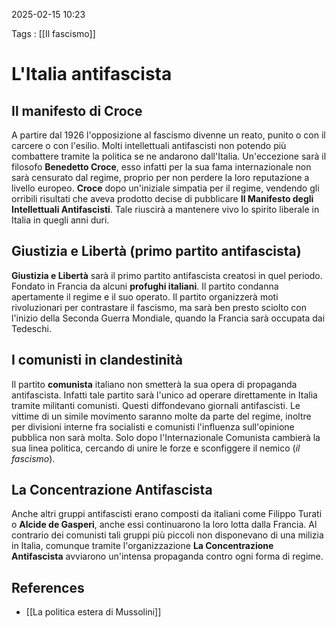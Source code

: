 2025-02-15 10:23

Tags : [[Il fascismo]]

# L'Italia antifascista

## Il manifesto di Croce
A partire dal 1926 l'opposizione al fascismo divenne un reato, punito o con il carcere o con l'esilio. Molti intellettuali antifascisti non potendo più combattere tramite la politica se ne andarono dall'Italia.
Un'eccezione sarà il filosofo **Benedetto Croce**, esso infatti per la sua fama internazionale non sarà censurato dal regime, proprio per non perdere la loro reputazione a livello europeo. **Croce** dopo un'iniziale simpatia per il regime, vendendo gli orribili risultati che aveva prodotto decise di pubblicare **Il Manifesto degli Intellettuali Antifascisti**. Tale riuscirà a mantenere vivo lo spirito liberale in Italia in quegli anni duri.
## Giustizia e Libertà (primo partito antifascista)
**Giustizia e Libertà** sarà il primo partito antifascista creatosi in quel periodo. Fondato in Francia da alcuni **profughi italiani**. Il partito condanna apertamente il regime e il suo operato. Il partito organizzerà moti rivoluzionari per contrastare il fascismo, ma sarà ben presto sciolto con l'inizio della Seconda Guerra Mondiale, quando la Francia sarà occupata dai Tedeschi.
## I comunisti in clandestinità
Il partito **comunista** italiano non smetterà la sua opera di propaganda antifascista. Infatti tale partito sarà l'unico ad operare direttamente in Italia tramite militanti comunisti. Questi diffondevano giornali antifascisti. Le vittime di un simile movimento saranno molte da parte del regime, inoltre per divisioni interne fra socialisti e comunisti l'influenza sull'opinione pubblica non sarà molta.
Solo dopo l'Internazionale Comunista cambierà la sua linea politica, cercando di unire le forze e sconfiggere il nemico (*il fascismo*).

## La Concentrazione Antifascista
Anche altri gruppi antifascisti erano composti da italiani come Filippo Turati o **Alcide de Gasperi**, anche essi continuarono la loro lotta dalla Francia. Al contrario dei comunisti tali gruppi più piccoli non disponevano di una milizia in Italia, comunque tramite l'organizzazione **La Concentrazione Antifascista** avviarono un'intensa propaganda contro ogni forma di regime.
## References

- [[La politica estera di Mussolini]]